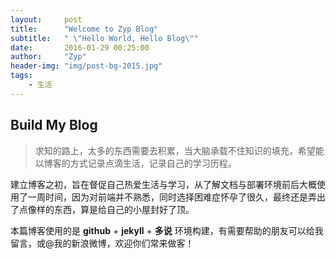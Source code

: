 ```yaml
---
layout:     post
title:      "Welcome to Zyp Blog"
subtitle:   " \"Hello World, Hello Blog\""
date:       2016-01-29 00:25:00
author:     "Zyp"
header-img: "img/post-bg-2015.jpg"
tags:
    - 生活
---
```


## Build My Blog


> 求知的路上，太多的东西需要去积累，当大脑承载不住知识的填充，希望能以博客的方式记录点滴生活，记录自己的学习历程。

建立博客之初，旨在督促自己热爱生活与学习，从了解文档与部署环境前后大概使用了一周时间，因为对前端并不熟悉，同时选择困难症怀孕了很久，最终还是弄出了点像样的东西，算是给自己的小屋封好了顶。

本篇博客使用的是 **github** + **jekyll** + **多说** 环境构建，有需要帮助的朋友可以给我留言，或@我的新浪微博，欢迎你们常来做客！










